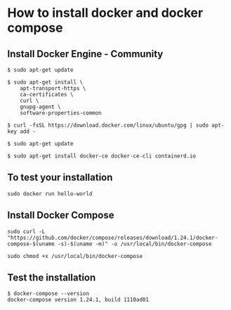# How to install docker and docker compose

## Install Docker Engine - Community

```
$ sudo apt-get update
```
```
$ sudo apt-get install \
    apt-transport-https \
    ca-certificates \
    curl \
    gnupg-agent \
    software-properties-common
```
```
$ curl -fsSL https://download.docker.com/linux/ubuntu/gpg | sudo apt-key add -
```
```
$ sudo apt-get update
```
```
$ sudo apt-get install docker-ce docker-ce-cli containerd.io
```

## To test your installation
```
sudo docker run hello-world
```

##  Install Docker Compose
```
sudo curl -L "https://github.com/docker/compose/releases/download/1.24.1/docker-compose-$(uname -s)-$(uname -m)" -o /usr/local/bin/docker-compose
```
```
sudo chmod +x /usr/local/bin/docker-compose
```
## Test the installation
```
$ docker-compose --version
docker-compose version 1.24.1, build 1110ad01
```
